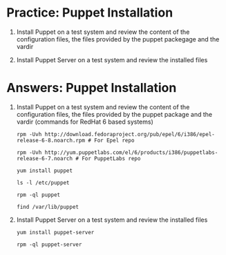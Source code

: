 # Practice: Puppet Installation

1.  Install Puppet on a test system and review the content of the configuration files, the files provided by the puppet packegage and the vardir

2.  Install Puppet Server on a test system and review the installed files


# Answers: Puppet Installation

1.  Install Puppet on a test system and review the content of the configuration files, the files provided by the puppet package and the vardir (commands for RedHat 6 based systems)

        rpm -Uvh http://download.fedoraproject.org/pub/epel/6/i386/epel-release-6-8.noarch.rpm # For Epel repo 
        
        rpm -Uvh http://yum.puppetlabs.com/el/6/products/i386/puppetlabs-release-6-7.noarch # For PuppetLabs repo
    
        yum install puppet
    
        ls -l /etc/puppet
        
        rpm -ql puppet
        
        find /var/lib/puppet

2.  Install Puppet Server on a test system and review the installed files

        yum install puppet-server

        rpm -ql puppet-server
